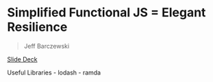 # Simplified Functional JS = Elegant Resilience
> Jeff Barczewski

[Slide Deck](https://codewinds.com/assets/article/connect2019-functional-js.pdf)

Useful Libraries
	- lodash
	- ramda